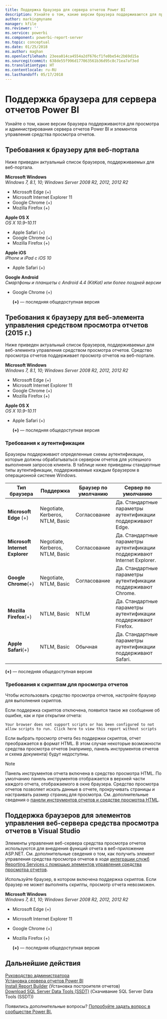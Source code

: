 ```yaml
---
title: Поддержка браузера для сервера отчетов Power BI
description: Узнайте о том, какие версии браузера поддерживаются для просмотра и администрирования сервера отчетов Power BI и элементов управления средства просмотра отчетов.
author: markingmyname
manager: kfile
ms.reviewer: ''
ms.service: powerbi
ms.component: powerbi-report-server
ms.topic: conceptual
ms.date: 01/25/2018
ms.author: maghan
ms.openlocfilehash: 23eea014ca4554a2df676cf1fe0be54c2b69d15a
ms.sourcegitcommit: 638de55f996d177063561b36d95c8c71ea7af3ed
ms.translationtype: HT
ms.contentlocale: ru-RU
ms.lasthandoff: 05/17/2018
---
```

# <a name="browser-support-for-power-bi-report-server"></a>Поддержка браузера для сервера отчетов Power BI
Узнайте о том, какие версии браузера поддерживаются для просмотра и администрирования сервера отчетов Power BI и элементов управления средства просмотра отчетов.

## <a name="browser-requirements-for-the-web-portal"></a>Требования к браузеру для веб-портала
Ниже приведен актуальный список браузеров, поддерживаемых для веб-портала.

**Microsoft Windows**  
*Windows 7, 8.1, 10; Windows Server 2008 R2, 2012, 2012 R2*

* Microsoft Edge (+)
* Microsoft Internet Explorer 11
* Google Chrome (+)
* Mozilla Firefox (+)

**Apple OS X**  
*OS X 10.9–10.11*

* Apple Safari (+)
* Google Chrome (+)
* Mozilla Firefox (+)

**Apple iOS**  
*iPhone и iPad с iOS 10*

* Apple Safari (+)

**Google Android**  
*Смартфоны и планшеты с Android 4.4 (KitKat) или более поздней версии*

* Google Chrome (+)
  
  **(+)** — последняя общедоступная версия

## <a name="browser-requirements-for-the-report-viewer-web-control-2015"></a>Требования к браузеру для веб-элемента управления средством просмотра отчетов (2015 г.)
Ниже приведен актуальный список браузеров, поддерживаемых для веб-элемента управления средством просмотра отчетов. Средство просмотра отчетов поддерживает просмотр отчетов на веб-портале.

**Microsoft Windows**  
*Windows 7, 8.1, 10; Windows Server 2008 R2, 2012, 2012 R2*

* Microsoft Edge (+)
* Microsoft Internet Explorer 11
* Google Chrome (+)
* Mozilla Firefox (+)

**Apple OS X**  
*OS X 10.9–10.11*

* Apple Safari (+)
  
  **(+)** — последняя общедоступная версия

### <a name="authentication-requirements"></a>Требования к аутентификации
Браузеры поддерживают определенные схемы аутентификации, которые должны обрабатываться сервером отчетов для успешного выполнения запросов клиента. В таблице ниже приведены стандартные типы аутентификации, поддерживаемые каждым браузером в операционной системе Windows.

| **Тип браузера** | **Поддержка** | **Браузер по умолчанию** | **Сервер по умолчанию** |
| --- | --- | --- | --- |
| **Microsoft Edge** (+) |Negotiate, Kerberos, NTLM, Basic |Согласование |Да. Стандартные параметры аутентификации поддерживают Edge. |
| **Microsoft Internet Explorer** |Negotiate, Kerberos, NTLM, Basic |Согласование |Да. Стандартные параметры аутентификации поддерживают Internet Explorer. |
| **Google Chrome**(+) |Negotiate, NTLM, Basic |Согласование |Да. Стандартные параметры аутентификации поддерживают Chrome. |
| **Mozilla Firefox**(+) |NTLM, Basic |NTLM |Да. Стандартные параметры аутентификации поддерживают Firefox. |
| **Apple Safari**(+) |NTLM, Basic |Обычная |Да. Стандартные параметры аутентификации поддерживают Safari. |

 **(+)** — последняя общедоступная версия

### <a name="script-requirements-for-viewing-reports"></a>Требования к скриптам для просмотра отчетов
Чтобы использовать средство просмотра отчетов, настройте браузер для выполнения скриптов.

Если поддержка скриптов отключена, появится такое же сообщение об ошибке, как и при открытии отчета:

```
Your browser does not support scripts or has been configured to not allow scripts to run. Click here to view this report without scripts
```

 Если выбрать просмотр отчета без поддержки скриптов, отчет преображается в формат HTML. В этом случае некоторые возможности средства просмотра отчетов (например, панель инструментов отчетов и схема документа) будут недоступны.

> [!NOTE]
> Панель инструментов отчета включена в средство просмотра HTML. По умолчанию панель инструментов отображается в верхней части каждого отчета, отображаемого в окне браузера. Средство просмотра отчетов позволяет искать данные в отчете, прокручивать страницы и настраивать размер страниц для просмотра. См. дополнительные сведения о [панели инструментов отчетов и средстве просмотра HTML](https://docs.microsoft.com/sql/reporting-services/html-viewer-and-the-report-toolbar).
> 
> 

## <a name="browser-support-for-report-viewer-web-server-controls-in-visual-studio"></a>Поддержка браузеров для элементов управления веб-сервера средства просмотра отчетов в Visual Studio
Элементы управления веб-сервера средства просмотра отчетов используются для внедрения функций отчета в веб-приложение ASP.NET. См. дополнительные сведения о том, как получить элемент управления средства просмотра отчетов в ходе [интеграции служб Reporting Services с помощью элементов управления средства просмотра отчетов](https://docs.microsoft.com/sql/reporting-services/application-integration/integrating-reporting-services-using-reportviewer-controls-get-started).

Используйте браузер, в котором включена поддержка скриптов. Если браузер не может выполнять скрипты, просмотр отчета невозможен.

**Microsoft Windows**  
*Windows 7, 8.1, 10; Windows Server 2008 R2, 2012, 2012 R2*

* Microsoft Edge (+)
* Microsoft Internet Explorer 11
* Google Chrome (+)
* Mozilla Firefox (+)
  
  **(+)** — последняя общедоступная версия

## <a name="next-steps"></a>Дальнейшие действия
[Руководство администратора](admin-handbook-overview.md)  
[Установка сервера отчетов Power BI](install-report-server.md)  
[Install Report Builder](https://docs.microsoft.com/sql/reporting-services/install-windows/install-report-builder) (Установка построителя отчетов)  
[Download SQL Server Data Tools (SSDT)](http://go.microsoft.com/fwlink/?LinkID=616714) (Скачивание SQL Server Data Tools (SSDT))

Появились дополнительные вопросы? [Попробуйте задать вопрос в сообществе Power BI.](https://community.powerbi.com/)

